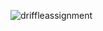![driffleassignment](https://github.com/Nameerah01/assignment/assets/87639017/35b6082d-8fde-473d-87ac-8904e0f8d5bc)

